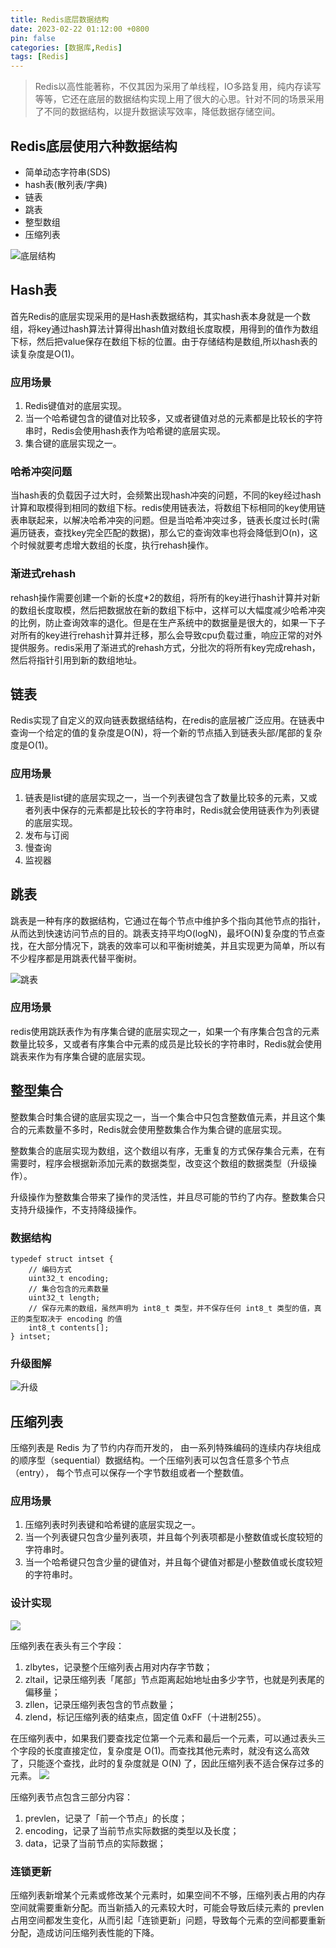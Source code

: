 ```yaml
---
title: Redis底层数据结构
date: 2023-02-22 01:12:00 +0800
pin: false 
categories: [数据库,Redis]
tags: [Redis]
---
```


> Redis以高性能著称，不仅其因为采用了单线程，IO多路复用，纯内存读写等等，它还在底层的数据结构实现上用了很大的心思。针对不同的场景采用了不同的数据结构，以提升数据读写效率，降低数据存储空间。

## Redis底层使用六种数据结构

- 简单动态字符串(SDS)
- hash表(散列表/字典)
- 链表
- 跳表
- 整型数组
- 压缩列表

![底层结构](/assets/img/redis-structure/001.png)

## Hash表

首先Redis的底层实现采用的是Hash表数据结构，其实hash表本身就是一个数组，将key通过hash算法计算得出hash值对数组长度取模，用得到的值作为数组下标，然后把value保存在数组下标的位置。由于存储结构是数组,所以hash表的读复杂度是O(1)。

### 应用场景

1. Redis键值对的底层实现。
2. 当一个哈希键包含的键值对比较多，又或者键值对总的元素都是比较长的字符串时，Redis会使用hash表作为哈希键的底层实现。
3. 集合键的底层实现之一。

### 哈希冲突问题

当hash表的负载因子过大时，会频繁出现hash冲突的问题，不同的key经过hash计算和取模得到相同的数组下标。redis使用链表法，将数组下标相同的key使用链表串联起来，以解决哈希冲突的问题。但是当哈希冲突过多，链表长度过长时(需遍历链表，查找key完全匹配的数据)，那么它的查询效率也将会降低到O(n)，这个时候就要考虑增大数组的长度，执行rehash操作。

### 渐进式rehash

rehash操作需要创建一个新的长度*2的数组，将所有的key进行hash计算并对新的数组长度取模，然后把数据放在新的数组下标中，这样可以大幅度减少哈希冲突的比例，防止查询效率的退化。但是在生产系统中的数据量是很大的，如果一下子对所有的key进行rehash计算并迁移，那么会导致cpu负载过重，响应正常的对外提供服务。redis采用了渐进式的rehash方式，分批次的将所有key完成rehash，然后将指针引用到新的数组地址。

## 链表

Redis实现了自定义的双向链表数据结结构，在redis的底层被广泛应用。在链表中查询一个给定的值的复杂度是O(N)，将一个新的节点插入到链表头部/尾部的复杂度是O(1)。

### 应用场景

1. 链表是list键的底层实现之一，当一个列表键包含了数量比较多的元素，又或者列表中保存的元素都是比较长的字符串时，Redis就会使用链表作为列表键的底层实现。
2. 发布与订阅
3. 慢查询
4. 监视器

## 跳表

跳表是一种有序的数据结构，它通过在每个节点中维护多个指向其他节点的指针，从而达到快速访问节点的目的。跳表支持平均O(logN)，最坏O(N)复杂度的节点查找，在大部分情况下，跳表的效率可以和平衡树媲美，并且实现更为简单，所以有不少程序都是用跳表代替平衡树。

![跳表](/assets/img/redis-structure/002.png)

### 应用场景

redis使用跳跃表作为有序集合键的底层实现之一，如果一个有序集合包含的元素数量比较多，又或者有序集合中元素的成员是比较长的字符串时，Redis就会使用跳表来作为有序集合键的底层实现。

## 整型集合

整数集合时集合键的底层实现之一，当一个集合中只包含整数值元素，并且这个集合的元素数量不多时，Redis就会使用整数集合作为集合键的底层实现。

整数集合的底层实现为数组，这个数组以有序，无重复的方式保存集合元素，在有需要时，程序会根据新添加元素的数据类型，改变这个数组的数据类型（升级操作）。

升级操作为整数集合带来了操作的灵活性，并且尽可能的节约了内存。整数集合只支持升级操作，不支持降级操作。

### 数据结构

```
typedef struct intset {
    // 编码方式
    uint32_t encoding;
    // 集合包含的元素数量
    uint32_t length;
    // 保存元素的数组，虽然声明为 int8_t 类型，并不保存任何 int8_t 类型的值，真正的类型取决于 encoding 的值　　
    int8_t contents[]; 
} intset;
```

### 升级图解

![升级](/assets/img/redis-structure/003.png)

## 压缩列表

压缩列表是 Redis 为了节约内存而开发的， 由一系列特殊编码的连续内存块组成的顺序型（sequential）数据结构。一个压缩列表可以包含任意多个节点（entry）， 每个节点可以保存一个字节数组或者一个整数值。

### 应用场景　

1. 压缩列表时列表键和哈希键的底层实现之一。
2. 当一个列表键只包含少量列表项，并且每个列表项都是小整数值或长度较短的字符串时。
3. 当一个哈希键只包含少量的键值对，并且每个键值对都是小整数值或长度较短的字符串时。

### 设计实现

![](/assets/img/redis-structure/004.png)
 
压缩列表在表头有三个字段：
1. zlbytes，记录整个压缩列表占用对内存字节数；
2. zltail，记录压缩列表「尾部」节点距离起始地址由多少字节，也就是列表尾的偏移量；
3. zllen，记录压缩列表包含的节点数量；
4. zlend，标记压缩列表的结束点，固定值 0xFF（十进制255）。

在压缩列表中，如果我们要查找定位第一个元素和最后一个元素，可以通过表头三个字段的长度直接定位，复杂度是 O(1)。而查找其他元素时，就没有这么高效了，只能逐个查找，此时的复杂度就是 O(N) 了，因此压缩列表不适合保存过多的元素。
![](/assets/img/redis-structure/005.png)
 
压缩列表节点包含三部分内容：
1. prevlen，记录了「前一个节点」的长度；
2. encoding，记录了当前节点实际数据的类型以及长度；
3. data，记录了当前节点的实际数据；

### 连锁更新

压缩列表新增某个元素或修改某个元素时，如果空间不不够，压缩列表占用的内存空间就需要重新分配。而当新插入的元素较大时，可能会导致后续元素的 prevlen 占用空间都发生变化，从而引起「连锁更新」问题，导致每个元素的空间都要重新分配，造成访问压缩列表性能的下降。